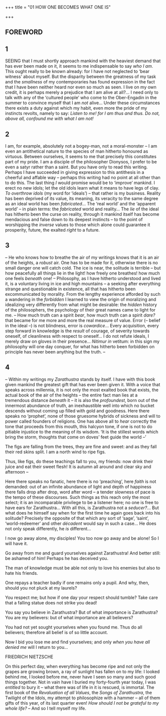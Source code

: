 +++
title = "01 HOW ONE BECOMES WHAT ONE IS"

+++

## FOREWORD





## 1

SEEING that I must shortly approach mankind with the heaviest demand that has ever been made on it, it seems to me indispensable to say *who I am*. This ought really to be known already: for I have not neglected to ‘bear witness’ about myself. But the disparity between the greatness of my task and the *smallness* of my contemporaries has found expression in the fact that I have been neither heard nor even so much as seen. I live on my own credit, it is perhaps merely a prejudice that I am alive at all?… I need only to talk with any of the ‘cultured people’ who come to the Ober-Engadin in the summer to convince myself that I am *not* alive… Under these circumstances there exists a duty against which my habit, even more the pride of my instincts revolts, namely to say: *Listen to me\! for I am thus and thus. Do not, above all, confound me with what I am not\!*



## 2

I am, for example, absolutely not a bogey-man, not a moral-monster – I am even an antithetical nature to the species of man hitherto honoured as virtuous. Between ourselves, it seems to me that precisely this constitutes part of my pride. I am a disciple of the philosopher Dionysos, I prefer to be even a satyr rather than a saint. But you have only to read this writing. Perhaps I have succeeded in giving expression to this antithesis in a cheerful and affable way – perhaps this writing had no point at all other than to do this. The last thing *I* would promise would be to ‘improve’ mankind. I erect no new idols; let the old idols learn what it means to have legs of clay. *To overthrow idols* \(my word for ‘ideals’\) – that rather is my business. Reality has been deprived of its value, its meaning, its veracity to the same degree as an ideal world has been *fabricated*… The ‘real world’ and the ‘apparent world’ – in plain terms: the *fabricated* world and reality… The *lie* of the ideal has hitherto been the curse on reality, through it mankind itself has become mendacious and false down to its deepest instincts – to the point of worshipping the *inverse* values to those which alone could guarantee it prosperity, future, the exalted *right* to a future.



## 3

– He who knows how to breathe the air of my writings knows that it is an air of the heights, a *robust* air. One has to be made for it, otherwise there is no small danger one will catch cold. The ice is near, the solitude is terrible – but how peacefully all things lie in the light\! how freely one breathes\! how much one feels *beneath* one\! – Philosophy, as I have hitherto understood and lived it, is a voluntary living in ice and high mountains – a seeking after everything strange and questionable in existence, all that has hitherto been excommunicated by morality. From the lengthy experience afforded by such a wandering in the *forbidden* I learned to view the origin of moralizing and idealizing very differently from what might be desirable: the *hidden* history of the philosophers, the psychology of their great names came to light for me. – How much truth can a spirit *bear*, how much truth can a spirit *dare?* that became for me more and more the real measure of value. Error \(– belief in the ideal –\) is not blindness, error is *cowardice*… Every acquisition, every step forward in knowledge is the *result* of courage, of severity towards oneself, of cleanliness with respect to oneself… I do not refute ideals, I merely draw on gloves in their presence… *Nitimur in* vetitum: in this sign my philosophy will one day conquer, for what has hitherto been forbidden on principle has never been anything but the truth. –



## 4

– Within my writings my *Zarathustra* stands by itself. I have with this book given mankind the greatest gift that has ever been given it. With a voice that speaks across millennia, it is not only the most exalted book that exists, the actual book of the air of the heights – the entire fact man lies at a tremendous distance *beneath* it – it is also the *profoundest*, born out of the innermost abundance of truth, an inexhaustible well into which no bucket descends without coming up filled with gold and goodness. Here there speaks no ‘prophet’, none of those gruesome hybrids of sickness and will to power called founders of religions. One has above all to *hear* correctly the tone that proceeds from this mouth, this halcyon tone, if one is not to do pitiable injustice to the meaning of its wisdom. ‘It is the stillest words which bring the storm, thoughts that come on doves’ feet guide the world –’

The figs are falling from the trees, they are fine and sweet: and as they fall their red skins split. I am a north wind to ripe figs.

Thus, like figs, do these teachings fall to you, my friends: now drink their juice and eat their sweet flesh\! It is autumn all around and clear sky and afternoon –

Here there speaks no fanatic, here there is no ‘preaching’, here *faith* is not demanded: out of an infinite abundance of light and depth of happiness there falls drop after drop, word after word – a tender slowness of pace is the tempo of these discourses. Such things as this reach only the most select; it is an incomparable privilege to be a listener here; no one is free to have ears for Zarathustra… With all this, is Zarathustra not a *seducer?*… But what does he himself say when for the first time he again goes back into his solitude? Precisely the opposite of that which any sort of ‘sage’, ‘saint’, ‘world-redeemer’ and other *décadent* would say in such a case… He does not only speak differently, he *is* different…

I now go away alone, my disciples\! You too now go away and be alone\! So I will have it.

Go away from me and guard yourselves against Zarathustra\! And better still: be ashamed of him\! Perhaps he has deceived you.

The man of knowledge must be able not only to love his enemies but also to hate his friends.

One repays a teacher badly if one remains only a pupil. And why, then, should you not pluck at my laurels?

You respect me; but how if one day your respect should tumble? Take care that a falling statue does not strike you dead\!

You say you believe in Zarathustra? But of what importance is Zarathustra? You are my believers: but of what importance are all believers?

You had not yet sought yourselves when you found me. Thus do all believers; therefore all belief is of so little account.

Now I bid you lose me and find yourselves; and only *when you have all denied me* will I return to you…

FRIEDRICH NIETZSCHE



On this perfect day, when everything has become ripe and not only the grapes are growing brown, a ray of sunlight has fallen on to my life: I looked behind me, I looked before me, never have I seen so many and such good things together. Not in vain have I buried my forty-fourth year today, I was *entitled* to bury it – what there was of life in it is rescued, is immortal. The first book of the *Revaluation of all Values*, the *Songs of Zarathustra*, the Twilight of the Idols, my attempt to philosophize with a hammer – all of them gifts of this year, of its last quarter even\! *How should I not be grateful to my whole life?* – And so I tell myself my life.


